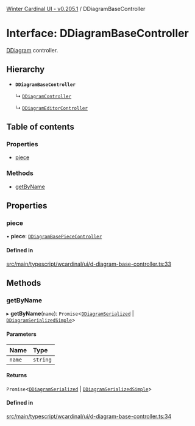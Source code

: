 [Winter Cardinal UI - v0.205.1](../index.md) / DDiagramBaseController

# Interface: DDiagramBaseController

[DDiagram](../classes/DDiagram.md) controller.

## Hierarchy

- **`DDiagramBaseController`**

  ↳ [`DDiagramController`](DDiagramController.md)

  ↳ [`DDiagramEditorController`](DDiagramEditorController.md)

## Table of contents

### Properties

- [piece](DDiagramBaseController.md#piece)

### Methods

- [getByName](DDiagramBaseController.md#getbyname)

## Properties

### piece

• **piece**: [`DDiagramBasePieceController`](DDiagramBasePieceController.md)

#### Defined in

[src/main/typescript/wcardinal/ui/d-diagram-base-controller.ts:33](https://github.com/winter-cardinal/winter-cardinal-ui/blob/v0.205.1/src/main/typescript/wcardinal/ui/d-diagram-base-controller.ts#L33)

## Methods

### getByName

▸ **getByName**(`name`): `Promise`<[`DDiagramSerialized`](DDiagramSerialized.md) \| [`DDiagramSerializedSimple`](DDiagramSerializedSimple.md)\>

#### Parameters

| Name | Type |
| :------ | :------ |
| `name` | `string` |

#### Returns

`Promise`<[`DDiagramSerialized`](DDiagramSerialized.md) \| [`DDiagramSerializedSimple`](DDiagramSerializedSimple.md)\>

#### Defined in

[src/main/typescript/wcardinal/ui/d-diagram-base-controller.ts:34](https://github.com/winter-cardinal/winter-cardinal-ui/blob/v0.205.1/src/main/typescript/wcardinal/ui/d-diagram-base-controller.ts#L34)
